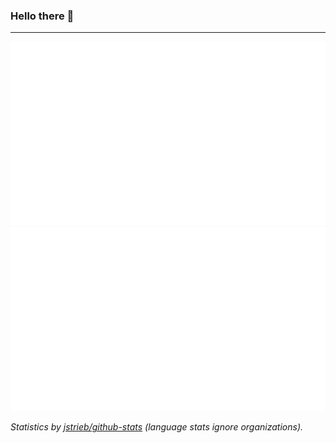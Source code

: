 ### Hello there 👋

---

<div align="center">

![github-stats overview](https://github.com/NuclearPhoenixx/github-stats/blob/master/generated/overview.svg)
![github-stats languages](https://github.com/NuclearPhoenixx/github-stats/blob/master/generated/languages.svg)

</div>

_Statistics by [jstrieb/github-stats](https://github.com/jstrieb/github-stats) (language stats ignore organizations)._

<!--
⚡ Fun fact: This is a [Github secret](https://youtu.be/cvh0nX08nRw)!
-->

<!--
**NuclearPhoenixx/NuclearPhoenixx** is a ✨ _special_ ✨ repository because its `README.md` (this file) appears on your GitHub profile.

Here are some ideas to get you started:

- 🔭 I’m currently working on ...
- 🌱 I’m currently learning ...
- 👯 I’m looking to collaborate on ...
- 🤔 I’m looking for help with ...
- 💬 Ask me about ...
- 📫 How to reach me: ...
- 😄 Pronouns: ...
- ⚡ Fun fact: ...
-->
